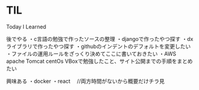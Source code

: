 # TIL
Today I Learned


後でやる
・c言語の勉強で作ったソースの整理
・djangoで作ったやつ探す
・dxライブラリで作ったやつ探す
・githubのインデントのデフォルトを変更したい
・ファイルの運用ルールをざっくり決めてここに書いておきたい
・AWS　apache Tomcat centOs VBoxで勉強したこと、サイト公開までの手順をまとめたい

興味ある
・docker
・react
　//両方時間がないから概要だけチラ見

